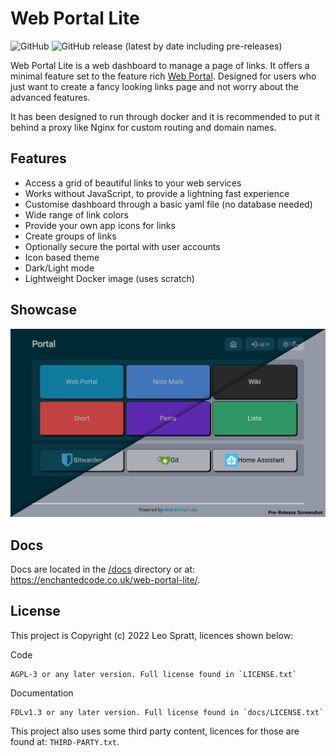 # Web Portal Lite
![GitHub](https://img.shields.io/github/license/enchant97/web-portal-lite?style=flat-square)
![GitHub release (latest by date including pre-releases)](https://img.shields.io/github/v/release/enchant97/web-portal-lite?include_prereleases&label=latest%20release&style=flat-square)

Web Portal Lite is a web dashboard to manage a page of links. It offers a minimal feature set to the feature rich [Web Portal](https://github.com/enchant97/web-portal). Designed for users who just want to create a fancy looking links page and not worry about the advanced features.

It has been designed to run through docker and it is recommended to put it behind a proxy like Nginx for custom routing and domain names.

## Features
- Access a grid of beautiful links to your web services
- Works without JavaScript, to provide a lightning fast experience
- Customise dashboard through a basic yaml file (no database needed)
- Wide range of link colors
- Provide your own app icons for links
- Create groups of links
- Optionally secure the portal with user accounts
- Icon based theme
- Dark/Light mode
- Lightweight Docker image (uses scratch)

## Showcase
[![web-portal-lite showcase image, showing dark and light themes](docs/assets/showcase.png)](docs/assets/showcase.png)


## Docs
Docs are located in the [/docs](docs/index.md) directory or at: <https://enchantedcode.co.uk/web-portal-lite/>.

## License
This project is Copyright (c) 2022 Leo Spratt, licences shown below:

Code

    AGPL-3 or any later version. Full license found in `LICENSE.txt`

Documentation

    FDLv1.3 or any later version. Full license found in `docs/LICENSE.txt`

This project also uses some third party content, licences for those are found at: `THIRD-PARTY.txt`.
